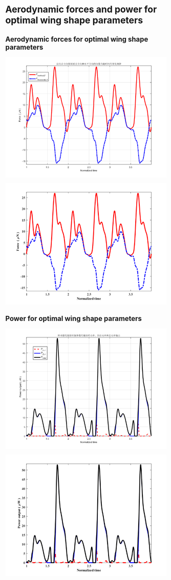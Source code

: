 # Aerodynamic forces and power for optimal wing shape parameters

## Aerodynamic forces for optimal wing shape parameters

![Aerodynamic forces](https://github.com/xijunke/HoverEnergyConsumptionOptimizations_WGP/blob/main/hybrid_GA_fminsearch_WGP_6/forces_power_for_optimal_wing_shape_parameters/forces_power_1/Forces.png)

![Aerodynamic forces](https://github.com/xijunke/HoverEnergyConsumptionOptimizations_WGP/blob/main/hybrid_GA_fminsearch_WGP_6/forces_power_for_optimal_wing_shape_parameters/forces_power_2/Forces_2.png)


## Power for optimal wing shape parameters

![Power](https://github.com/xijunke/HoverEnergyConsumptionOptimizations_WGP/blob/main/hybrid_GA_fminsearch_WGP_6/forces_power_for_optimal_wing_shape_parameters/forces_power_1/Power.png)

![Power](https://github.com/xijunke/HoverEnergyConsumptionOptimizations_WGP/blob/main/hybrid_GA_fminsearch_WGP_6/forces_power_for_optimal_wing_shape_parameters/forces_power_2/Power_2.png)
